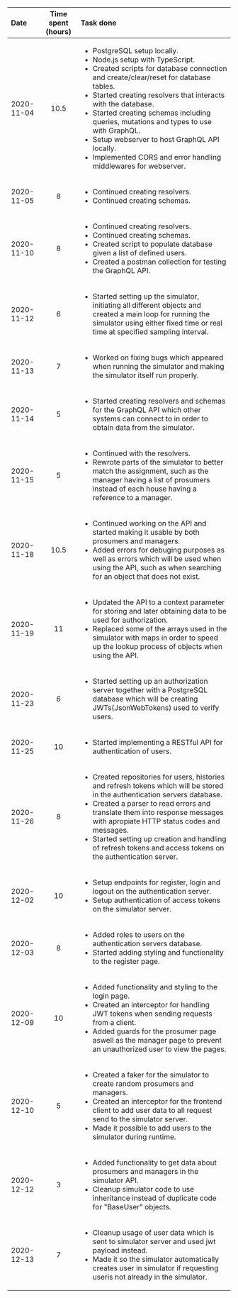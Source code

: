 | Date | Time spent (hours) | Task done |
| :--- | :---: | :--- |
| 2020-11-04 | 10.5 | <ul><li>PostgreSQL setup locally.</li><li>Node.js setup with TypeScript.</li><li>Created scripts for database connection and create/clear/reset for database tables.</li><li>Started creating resolvers that interacts with the database.</li><li>Started creating schemas including queries, mutations and types to use with GraphQL.</li><li>Setup webserver to host GraphQL API locally.</li><li>Implemented CORS and error handling middlewares for webserver.</li></ul> |
| 2020-11-05 | 8 | <ul><li>Continued creating resolvers.</li><li>Continued creating schemas.</li></ul> |
| 2020-11-10 | 8 | <ul><li>Continued creating resolvers.</li><li>Continued creating schemas.</li><li>Created script to populate database given a list of defined users.</li><li>Created a postman collection for testing the GraphQL API.</li></ul> |
| 2020-11-12 | 6 | <ul><li>Started setting up the simulator, initiating all different objects and created a main loop for running the simulator using either fixed time or real time at specified sampling interval.</li></ul> |
| 2020-11-13 | 7 | <ul><li>Worked on fixing bugs which appeared when running the simulator and making the simulator itself run properly.</li></ul> |
| 2020-11-14 | 5 | <ul><li>Started creating resolvers and schemas for the GraphQL API which other systems can connect to in order to obtain data from the simulator.</li></ul> |
| 2020-11-15 | 5 | <ul><li>Continued with the resolvers.</li><li>Rewrote parts of the simulator to better match the assignment, such as the manager having a list of prosumers instead of each house having a reference to a manager.</li></ul> |
| 2020-11-18 | 10.5 | <ul><li>Continued working on the API and started making it usable by both prosumers and managers.</li><li>Added errors for debuging purposes as well as errors which will be used when using the API, such as when searching for an object that does not exist.</li></ul> |
| 2020-11-19 | 11 | <ul><li>Updated the API to a context parameter for storing and later obtaining data to be used for authorization.</li><li>Replaced some of the arrays used in the simulator with maps in order to speed up the lookup process of objects when using the API.</li></ul> |
| 2020-11-23 | 6 | <ul><li>Started setting up an authorization server together with a PostgreSQL database which will be creating JWTs(JsonWebTokens) used to verify users.</li></ul> |
| 2020-11-25 | 10 | <ul><li>Started implementing a RESTful API for authentication of users.</li></ul> |
| 2020-11-26 | 8 | <ul><li>Created repositories for users, histories and refresh tokens which will be stored in the authentication servers database.</li><li>Created a parser to read errors and translate them into response messages with apropiate HTTP status codes and messages.</li><li>Started setting up creation and handling of refresh tokens and access tokens on the authentication server.</li></ul> |
| 2020-12-02 | 10 | <ul><li>Setup endpoints for register, login and logout on the authentication server.</li><li>Setup authentication of access tokens on the simulator server.</li></ul> |
| 2020-12-03 | 8 | <ul><li>Added roles to users on the authentication servers database.</li><li>Started adding styling and functionality to the register page.</li></ul> |
| 2020-12-09 | 10 | <ul><li>Added functionality and styling to the login page.</li><li>Created an interceptor for handling JWT tokens when sending requests from a client.</li><li>Added guards for the prosumer page aswell as the manager page to prevent an unauthorized user to view the pages.</li></ul> |
| 2020-12-10 | 5 | <ul><li>Created a faker for the simulator to create random prosumers and managers.</li><li>Created an interceptor for the frontend client to add user data to all request send to the simulator server.</li><li>Made it possible to add users to the simulator during runtime.</li></ul> |
| 2020-12-12 | 3 | <ul><li>Added functionality to get data about prosumers and managers in the simulator API.</li><li>Cleanup simulator code to use inheritance instead of duplicate code for "BaseUser" objects.</li></ul> |
| 2020-12-13 | 7 | <ul><li>Cleanup usage of user data which is sent to simulator server and used jwt payload instead.</li><li>Made it so the simulator automatically creates user in simulator if requesting useris not already in the simulator.</li></ul> |
